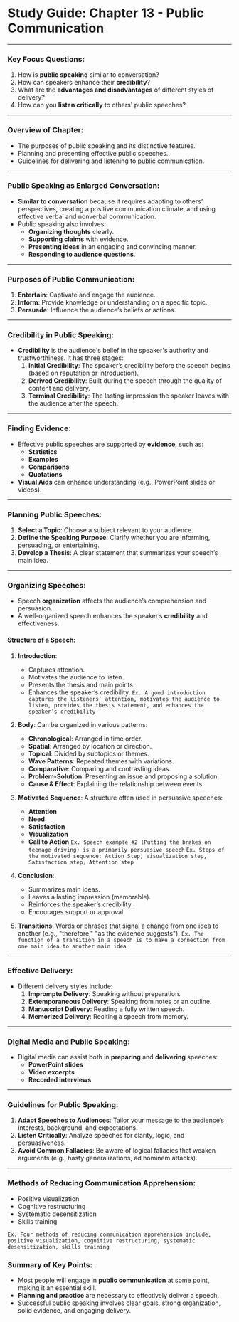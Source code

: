 # Study Guide: Chapter 13 - Public Communication

---

### **Key Focus Questions:**

1. How is **public speaking** similar to conversation?
2. How can speakers enhance their **credibility**?
3. What are the **advantages and disadvantages** of different styles of delivery?
4. How can you **listen critically** to others' public speeches?

---

### **Overview of Chapter:**

- The purposes of public speaking and its distinctive features.
- Planning and presenting effective public speeches.
- Guidelines for delivering and listening to public communication.

---

### **Public Speaking as Enlarged Conversation**:

- **Similar to conversation** because it requires adapting to others’ perspectives, creating a positive communication climate, and using effective verbal and nonverbal communication.
- Public speaking also involves:
  - **Organizing thoughts** clearly.
  - **Supporting claims** with evidence.
  - **Presenting ideas** in an engaging and convincing manner.
  - **Responding to audience questions**.

---

### **Purposes of Public Communication**:

1. **Entertain**: Captivate and engage the audience.
2. **Inform**: Provide knowledge or understanding on a specific topic.
3. **Persuade**: Influence the audience’s beliefs or actions.

---

### **Credibility in Public Speaking**:

- **Credibility** is the audience's belief in the speaker's authority and trustworthiness. It has three stages:
  1. **Initial Credibility**: The speaker’s credibility before the speech begins (based on reputation or introduction).
  2. **Derived Credibility**: Built during the speech through the quality of content and delivery.
  3. **Terminal Credibility**: The lasting impression the speaker leaves with the audience after the speech.

---

### **Finding Evidence**:

- Effective public speeches are supported by **evidence**, such as:
  - **Statistics**
  - **Examples**
  - **Comparisons**
  - **Quotations**
- **Visual Aids** can enhance understanding (e.g., PowerPoint slides or videos).

---

### **Planning Public Speeches**:

1. **Select a Topic**: Choose a subject relevant to your audience.
2. **Define the Speaking Purpose**: Clarify whether you are informing, persuading, or entertaining.
3. **Develop a Thesis**: A clear statement that summarizes your speech’s main idea.

---

### **Organizing Speeches**:

- Speech **organization** affects the audience’s comprehension and persuasion.
- A well-organized speech enhances the speaker’s **credibility** and effectiveness.

#### **Structure of a Speech**:

1. **Introduction**:

   - Captures attention.
   - Motivates the audience to listen.
   - Presents the thesis and main points.
   - Enhances the speaker’s credibility.
     `Ex. A good introduction captures the listeners’ attention, motivates the audience to listen, provides the thesis statement, and enhances the speaker’s credibility`

2. **Body**: Can be organized in various patterns:

   - **Chronological**: Arranged in time order.
   - **Spatial**: Arranged by location or direction.
   - **Topical**: Divided by subtopics or themes.
   - **Wave Patterns**: Repeated themes with variations.
   - **Comparative**: Comparing and contrasting ideas.
   - **Problem-Solution**: Presenting an issue and proposing a solution.
   - **Cause & Effect**: Explaining the relationship between events.

3. **Motivated Sequence**: A structure often used in persuasive speeches:

   - **Attention**
   - **Need**
   - **Satisfaction**
   - **Visualization**
   - **Call to Action**
     `Ex. Speech example #2 (Putting the brakes on teenage driving) is a primarily persuasive speech`
     `Ex. Steps of the motivated sequence: Action Step, Visualization step, Satisfaction step, Attention step`

4. **Conclusion**:

   - Summarizes main ideas.
   - Leaves a lasting impression (memorable).
   - Reinforces the speaker’s credibility.
   - Encourages support or approval.

5. **Transitions**: Words or phrases that signal a change from one idea to another (e.g., "therefore," "as the evidence suggests"). `Ex. The function of a transition in a speech is to make a connection from one main idea to another main idea`

---

### **Effective Delivery**:

- Different delivery styles include:
  1. **Impromptu Delivery**: Speaking without preparation.
  2. **Extemporaneous Delivery**: Speaking from notes or an outline.
  3. **Manuscript Delivery**: Reading a fully written speech.
  4. **Memorized Delivery**: Reciting a speech from memory.

---

### **Digital Media and Public Speaking**:

- Digital media can assist both in **preparing** and **delivering** speeches:
  - **PowerPoint slides**
  - **Video excerpts**
  - **Recorded interviews**

---

### **Guidelines for Public Speaking**:

1. **Adapt Speeches to Audiences**: Tailor your message to the audience’s interests, background, and expectations.
2. **Listen Critically**: Analyze speeches for clarity, logic, and persuasiveness.
3. **Avoid Common Fallacies**: Be aware of logical fallacies that weaken arguments (e.g., hasty generalizations, ad hominem attacks).

---

### **Methods of Reducing Communication Apprehension**:

- Positive visualization
- Cognitive restructuring
- Systematic desensitization
- Skills training

`Ex. Four methods of reducing communication apprehension include; positive visualization, cognitive restructuring, systematic desensitization, skills training`

### **Summary of Key Points**:

- Most people will engage in **public communication** at some point, making it an essential skill.
- **Planning and practice** are necessary to effectively deliver a speech.
- Successful public speaking involves clear goals, strong organization, solid evidence, and engaging delivery.
